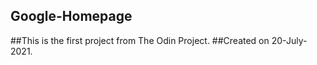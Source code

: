 Google-Homepage
----------------------------------
##This is the first project from The Odin Project.
##Created on 20-July-2021.